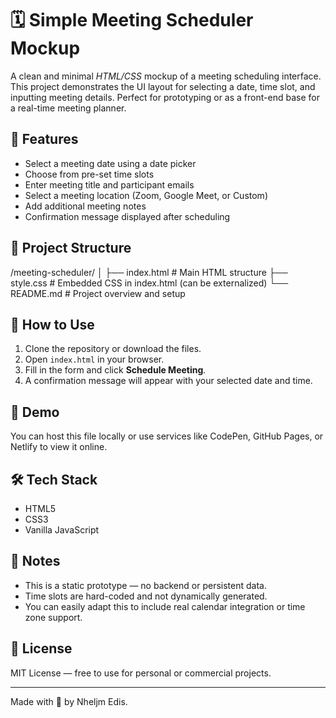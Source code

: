 # 🗓️ Simple Meeting Scheduler Mockup

A clean and minimal *HTML/CSS* mockup of a meeting scheduling interface. This project demonstrates the UI layout for selecting a date, time slot, and inputting meeting details. Perfect for prototyping or as a front-end base for a real-time meeting planner.

## 🔧 Features

- Select a meeting date using a date picker
- Choose from pre-set time slots
- Enter meeting title and participant emails
- Select a meeting location (Zoom, Google Meet, or Custom)
- Add additional meeting notes
- Confirmation message displayed after scheduling

## 📂 Project Structure

/meeting-scheduler/
            │
            ├── index.html # Main HTML structure
            ├── style.css # Embedded CSS in index.html (can be externalized)
            └── README.md # Project overview and setup


## 🚀 How to Use

1. Clone the repository or download the files.
2. Open `index.html` in your browser.
3. Fill in the form and click **Schedule Meeting**.
4. A confirmation message will appear with your selected date and time.

## 🧪 Demo

You can host this file locally or use services like CodePen, GitHub Pages, or Netlify to view it online.

## 🛠️ Tech Stack

- HTML5
- CSS3
- Vanilla JavaScript

## 📌 Notes

- This is a static prototype — no backend or persistent data.
- Time slots are hard-coded and not dynamically generated.
- You can easily adapt this to include real calendar integration or time zone support.

## 📄 License

MIT License — free to use for personal or commercial projects.

---

Made with 💙 by Nheljm Edis.
